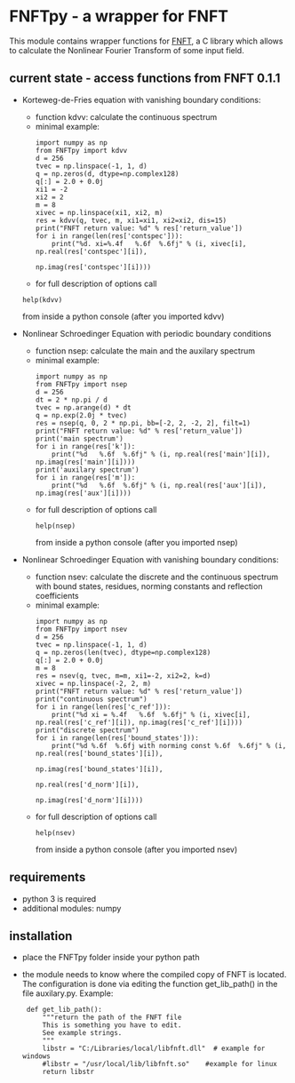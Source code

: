 # FNFTpy - a wrapper for FNFT

This module contains wrapper functions for [FNFT](https://github.com/FastNFT), a C library which allows to calculate
the Nonlinear Fourier Transform of some input field.

## current state - access functions from FNFT 0.1.1


* Korteweg-de-Fries equation with vanishing boundary conditions:
  * function kdvv: calculate the continuous spectrum
  * minimal example:
    ```
    import numpy as np
    from FNFTpy import kdvv
    d = 256
    tvec = np.linspace(-1, 1, d)
    q = np.zeros(d, dtype=np.complex128)
    q[:] = 2.0 + 0.0j
    xi1 = -2
    xi2 = 2
    m = 8
    xivec = np.linspace(xi1, xi2, m)    
    res = kdvv(q, tvec, m, xi1=xi1, xi2=xi2, dis=15)
    print("FNFT return value: %d" % res['return_value'])
    for i in range(len(res['contspec'])):
        print("%d. xi=%.4f   %.6f  %.6fj" % (i, xivec[i], np.real(res['contspec'][i]), 
                                             np.imag(res['contspec'][i])))
    ```
   * for full description of options call
    ```
    help(kdvv)
    ```
     from inside a python console (after you imported kdvv)
  
* Nonlinear Schroedinger Equation with periodic boundary conditions
  * function nsep: calculate the main and the auxilary spectrum 
  * minimal example:
      ```
      import numpy as np
      from FNFTpy import nsep
      d = 256
      dt = 2 * np.pi / d
      tvec = np.arange(d) * dt
      q = np.exp(2.0j * tvec)
      res = nsep(q, 0, 2 * np.pi, bb=[-2, 2, -2, 2], filt=1)
      print("FNFT return value: %d" % res['return_value'])
      print('main spectrum')
      for i in range(res['k']):
          print("%d   %.6f  %.6fj" % (i, np.real(res['main'][i]), np.imag(res['main'][i])))
      print('auxilary spectrum')
      for i in range(res['m']):
          print("%d   %.6f  %.6fj" % (i, np.real(res['aux'][i]), np.imag(res['aux'][i])))

      ```
  * for full description of options call
       ```
       help(nsep)
       ```
    from inside a python console (after you imported nsep)
  
* Nonlinear Schroedinger Equation with vanishing boundary conditions:
  * function nsev: calculate the discrete and the continuous spectrum
    with bound states, residues, norming constants and reflection coefficients
  * minimal example:
    ```
    import numpy as np
    from FNFTpy import nsev
    d = 256
    tvec = np.linspace(-1, 1, d)
    q = np.zeros(len(tvec), dtype=np.complex128)
    q[:] = 2.0 + 0.0j
    m = 8
    res = nsev(q, tvec, m=m, xi1=-2, xi2=2, k=d)
    xivec = np.linspace(-2, 2, m)
    print("FNFT return value: %d" % res['return_value'])
    print("continuous spectrum")
    for i in range(len(res['c_ref'])):
        print("%d xi = %.4f   %.6f  %.6fj" % (i, xivec[i], np.real(res['c_ref'][i]), np.imag(res['c_ref'][i])))
    print("discrete spectrum")
    for i in range(len(res['bound_states'])):
        print("%d %.6f  %.6fj with norming const %.6f  %.6fj" % (i, np.real(res['bound_states'][i]),
                                                                   np.imag(res['bound_states'][i]),
                                                                   np.real(res['d_norm'][i]),
                                                                   np.imag(res['d_norm'][i])))
       ```
  * for full description of options call
       ```
       help(nsev)
       ```
     from inside a python console (after you imported nsev)
  
  
## requirements
 * python 3 is required
 * additional modules: numpy 
 
## installation
 * place the FNFTpy folder inside your python path
 * the module needs to know where the compiled copy of FNFT is located. 
   The configuration is done via editing the function get_lib_path()
   in the file auxilary.py. Example:
       
   ```
    def get_lib_path():
        """return the path of the FNFT file
        This is something you have to edit.
        See example strings.
        """
        libstr = "C:/Libraries/local/libfnft.dll"  # example for windows
        #libstr = "/usr/local/lib/libfnft.so"    #example for linux
        return libstr
   ```
